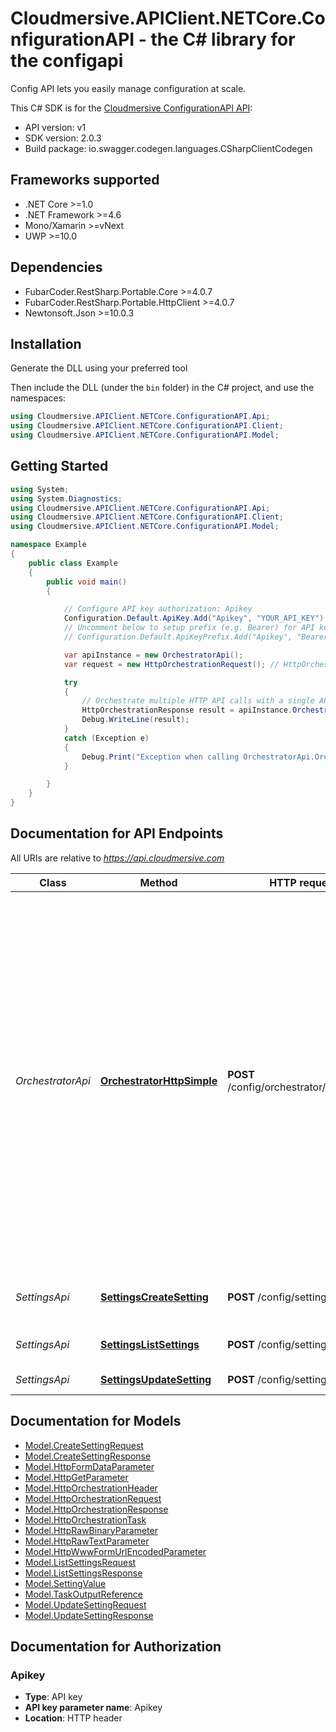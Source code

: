 # Cloudmersive.APIClient.NETCore.ConfigurationAPI - the C# library for the configapi

Config API lets you easily manage configuration at scale.

This C# SDK is for the [Cloudmersive ConfigurationAPI API](https://www.cloudmersive.com/):

- API version: v1
- SDK version: 2.0.3
- Build package: io.swagger.codegen.languages.CSharpClientCodegen

<a name="frameworks-supported"></a>
## Frameworks supported
- .NET Core >=1.0
- .NET Framework >=4.6
- Mono/Xamarin >=vNext
- UWP >=10.0

<a name="dependencies"></a>
## Dependencies
- FubarCoder.RestSharp.Portable.Core >=4.0.7
- FubarCoder.RestSharp.Portable.HttpClient >=4.0.7
- Newtonsoft.Json >=10.0.3

<a name="installation"></a>
## Installation
Generate the DLL using your preferred tool

Then include the DLL (under the `bin` folder) in the C# project, and use the namespaces:
```csharp
using Cloudmersive.APIClient.NETCore.ConfigurationAPI.Api;
using Cloudmersive.APIClient.NETCore.ConfigurationAPI.Client;
using Cloudmersive.APIClient.NETCore.ConfigurationAPI.Model;
```
<a name="getting-started"></a>
## Getting Started

```csharp
using System;
using System.Diagnostics;
using Cloudmersive.APIClient.NETCore.ConfigurationAPI.Api;
using Cloudmersive.APIClient.NETCore.ConfigurationAPI.Client;
using Cloudmersive.APIClient.NETCore.ConfigurationAPI.Model;

namespace Example
{
    public class Example
    {
        public void main()
        {

            // Configure API key authorization: Apikey
            Configuration.Default.ApiKey.Add("Apikey", "YOUR_API_KEY");
            // Uncomment below to setup prefix (e.g. Bearer) for API key, if needed
            // Configuration.Default.ApiKeyPrefix.Add("Apikey", "Bearer");

            var apiInstance = new OrchestratorApi();
            var request = new HttpOrchestrationRequest(); // HttpOrchestrationRequest | 

            try
            {
                // Orchestrate multiple HTTP API calls with a single API call in the order specified.  Call other Cloudmersive APIs or third party APIs.  For Cloudmersive APIs, the API Key will automatically propogate to the child calls without needing to be set explicitly.  Name each task and reference the output of a previous task in the inputs to a given task.
                HttpOrchestrationResponse result = apiInstance.OrchestratorHttpSimple(request);
                Debug.WriteLine(result);
            }
            catch (Exception e)
            {
                Debug.Print("Exception when calling OrchestratorApi.OrchestratorHttpSimple: " + e.Message );
            }

        }
    }
}
```

<a name="documentation-for-api-endpoints"></a>
## Documentation for API Endpoints

All URIs are relative to *https://api.cloudmersive.com*

Class | Method | HTTP request | Description
------------ | ------------- | ------------- | -------------
*OrchestratorApi* | [**OrchestratorHttpSimple**](docs/OrchestratorApi.md#orchestratorhttpsimple) | **POST** /config/orchestrator/http/simple | Orchestrate multiple HTTP API calls with a single API call in the order specified.  Call other Cloudmersive APIs or third party APIs.  For Cloudmersive APIs, the API Key will automatically propogate to the child calls without needing to be set explicitly.  Name each task and reference the output of a previous task in the inputs to a given task.
*SettingsApi* | [**SettingsCreateSetting**](docs/SettingsApi.md#settingscreatesetting) | **POST** /config/settings/create | Create a setting in the specified bucket
*SettingsApi* | [**SettingsListSettings**](docs/SettingsApi.md#settingslistsettings) | **POST** /config/settings/list | Enumerate the settings in a bucket
*SettingsApi* | [**SettingsUpdateSetting**](docs/SettingsApi.md#settingsupdatesetting) | **POST** /config/settings/update | Update a setting


<a name="documentation-for-models"></a>
## Documentation for Models

 - [Model.CreateSettingRequest](docs/CreateSettingRequest.md)
 - [Model.CreateSettingResponse](docs/CreateSettingResponse.md)
 - [Model.HttpFormDataParameter](docs/HttpFormDataParameter.md)
 - [Model.HttpGetParameter](docs/HttpGetParameter.md)
 - [Model.HttpOrchestrationHeader](docs/HttpOrchestrationHeader.md)
 - [Model.HttpOrchestrationRequest](docs/HttpOrchestrationRequest.md)
 - [Model.HttpOrchestrationResponse](docs/HttpOrchestrationResponse.md)
 - [Model.HttpOrchestrationTask](docs/HttpOrchestrationTask.md)
 - [Model.HttpRawBinaryParameter](docs/HttpRawBinaryParameter.md)
 - [Model.HttpRawTextParameter](docs/HttpRawTextParameter.md)
 - [Model.HttpWwwFormUrlEncodedParameter](docs/HttpWwwFormUrlEncodedParameter.md)
 - [Model.ListSettingsRequest](docs/ListSettingsRequest.md)
 - [Model.ListSettingsResponse](docs/ListSettingsResponse.md)
 - [Model.SettingValue](docs/SettingValue.md)
 - [Model.TaskOutputReference](docs/TaskOutputReference.md)
 - [Model.UpdateSettingRequest](docs/UpdateSettingRequest.md)
 - [Model.UpdateSettingResponse](docs/UpdateSettingResponse.md)


<a name="documentation-for-authorization"></a>
## Documentation for Authorization

<a name="Apikey"></a>
### Apikey

- **Type**: API key
- **API key parameter name**: Apikey
- **Location**: HTTP header


